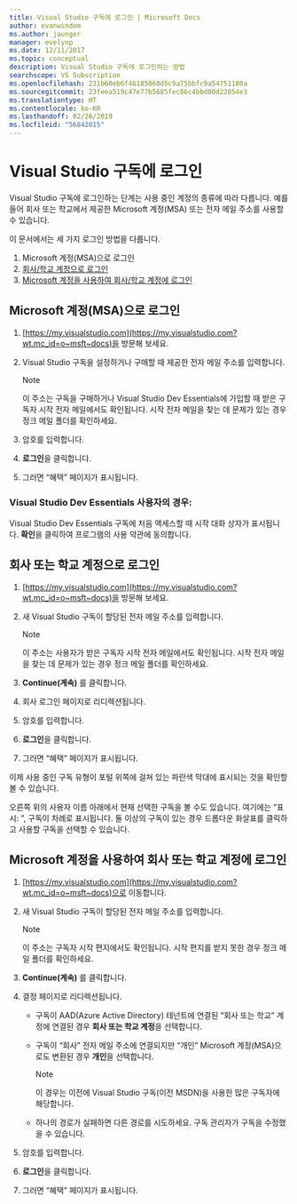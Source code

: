 ```yaml
---
title: Visual Studio 구독에 로그인 | Microsoft Docs
author: evanwindom
ms.author: jaunger
manager: evelynp
ms.date: 12/11/2017
ms.topic: conceptual
description: Visual Studio 구독에 로그인하는 방법
searchscope: VS Subscription
ms.openlocfilehash: 231b60eb6f46185060d5c9a75bbfc9a54751100a
ms.sourcegitcommit: 23feea519c47e77b5685fec86c4bbd00d22054e3
ms.translationtype: HT
ms.contentlocale: ko-KR
ms.lasthandoff: 02/26/2019
ms.locfileid: "56842015"
---
```

# <a name="signing-in-to-your-visual-studio-subscription"></a>Visual Studio 구독에 로그인

Visual Studio 구독에 로그인하는 단계는 사용 중인 계정의 종류에 따라 다릅니다.  예를 들어 회사 또는 학교에서 제공한 Microsoft 계정(MSA) 또는 전자 메일 주소를 사용할 수 있습니다.

이 문서에서는 세 가지 로그인 방법을 다룹니다.
1. Microsoft 계정(MSA)으로 로그인
2. [회사/학교 계정으로 로그인](#signing-in-with-your-work-or-school-account)
3. [Microsoft 계정을 사용하여 회사/학교 계정에 로그인](#using-your-microsoft-account-to-sign-in-to-a-work-or-school-account)

## <a name="signing-in-with-your-microsoft-account-msa"></a>Microsoft 계정(MSA)으로 로그인
1. [https://my.visualstudio.com](https://my.visualstudio.com?wt.mc_id=o~msft~docs)을 방문해 보세요.
2. Visual Studio 구독을 설정하거나 구매할 때 제공한 전자 메일 주소를 입력합니다.

   > [!NOTE]
   > 이 주소는 구독을 구매하거나 Visual Studio Dev Essentials에 가입할 때 받은 구독자 시작 전자 메일에서도 확인됩니다. 시작 전자 메일을 찾는 데 문제가 있는 경우 정크 메일 폴더를 확인하세요.

3. 암호를 입력합니다.
4. **로그인**을 클릭합니다.
5. 그러면 “혜택” 페이지가 표시됩니다.

### <a name="for-visual-studio-dev-essentials-users"></a>Visual Studio Dev Essentials 사용자의 경우:
Visual Studio Dev Essentials 구독에 처음 액세스할 때 시작 대화 상자가 표시됩니다.  **확인**을 클릭하여 프로그램의 사용 약관에 동의합니다.

## <a name="signing-in-with-your-work-or-school-account"></a>회사 또는 학교 계정으로 로그인
1. [https://my.visualstudio.com](https://my.visualstudio.com?wt.mc_id=o~msft~docs)을 방문해 보세요.
2. 새 Visual Studio 구독이 할당된 전자 메일 주소를 입력합니다.

   > [!NOTE]
   > 이 주소는 사용자가 받은 구독자 시작 전자 메일에서도 확인됩니다. 시작 전자 메일을 찾는 데 문제가 있는 경우 정크 메일 폴더를 확인하세요.

3. **Continue(계속)** 를 클릭합니다.
4. 회사 로그인 페이지로 리디렉션됩니다.
5. 암호를 입력합니다.
6. **로그인**을 클릭합니다.
7. 그러면 “혜택” 페이지가 표시됩니다.

이제 사용 중인 구독 유형이 포털 위쪽에 걸쳐 있는 파란색 막대에 표시되는 것을 확인할 볼 수 있습니다.

오른쪽 위의 사용자 이름 아래에서 현재 선택한 구독을 볼 수도 있습니다.  여기에는 “표시: ”, 구독이 차례로 표시됩니다.  둘 이상의 구독이 있는 경우 드롭다운 화살표를 클릭하고 사용할 구독을 선택할 수 있습니다.

## <a name="using-your-microsoft-account-to-sign-in-to-a-work-or-school-account"></a>Microsoft 계정을 사용하여 회사 또는 학교 계정에 로그인

1. [https://my.visualstudio.com](https://my.visualstudio.com?wt.mc_id=o~msft~docs)으로 이동합니다.
2. 새 Visual Studio 구독이 할당된 전자 메일 주소를 입력합니다.

   > [!NOTE]
   > 이 주소는 구독자 시작 편지에서도 확인됩니다. 시작 편지를 받지 못한 경우 정크 메일 폴더를 확인하세요.

3. **Continue(계속)** 를 클릭합니다.
4. 결정 페이지로 리디렉션됩니다.
    - 구독이 AAD(Azure Active Directory) 테넌트에 연결된 “회사 또는 학교” 계정에 연결된 경우 **회사 또는 학교 계정**을 선택합니다.
    - 구독이 “회사” 전자 메일 주소에 연결되지만 “개인” Microsoft 계정(MSA)으로도 변환된 경우 **개인**을 선택합니다.

        > [!NOTE]
        > 이 경우는 이전에 Visual Studio 구독(이전 MSDN)을 사용한 많은 구독자에 해당합니다.

    - 하나의 경로가 실패하면 다른 경로를 시도하세요.  구독 관리자가 구독을 수정했을 수 있습니다.

5. 암호를 입력합니다.
6. **로그인**을 클릭합니다.
7. 그러면 “혜택” 페이지가 표시됩니다.
